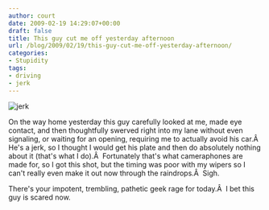 ```yaml
---
author: court
date: 2009-02-19 14:29:07+00:00
draft: false
title: This guy cut me off yesterday afternoon
url: /blog/2009/02/19/this-guy-cut-me-off-yesterday-afternoon/
categories:
- Stupidity
tags:
- driving
- jerk
---
```


![jerk](http://www.vallentyne.com/blog/wp-content/uploads/2009/02/photo-225x300.jpg)


On the way home yesterday this guy carefully looked at me, made eye contact, and then thoughtfully swerved right into my lane without even signaling, or waiting for an opening, requiring me to actually avoid his car.Â  He's a jerk, so I thought I would get his plate and then do absolutely nothing about it (that's what I do).Â  Fortunately that's what cameraphones are made for, so I got this shot, but the timing was poor with my wipers so I can't really even make it out now through the raindrops.Â  Sigh.

There's your impotent, trembling, pathetic geek rage for today.Â  I bet this guy is scared now.
